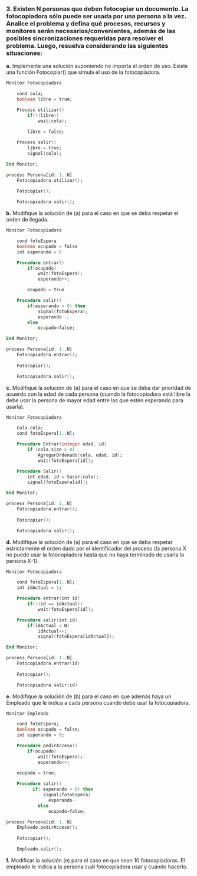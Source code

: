 ### 3. Existen N personas que deben fotocopiar un documento. La fotocopiadora sólo puede ser usada por una persona a la vez. Analice el problema y defina qué procesos, recursos y monitores serán necesarios/convenientes, además de las posibles sincronizaciones requeridas para resolver el problema. Luego, resuelva considerando las siguientes situaciones:

**a.** Implemente una solución suponiendo no importa el orden de uso. Existe una función Fotocopiar() que simula el uso de la fotocopiadora.

```ada
Monitor Fotocopiadora

    cond cola;
    boolean libre = true;

    Process utilizar()
        if(!(libre))
            wait(cola);
        
        libre = false;

    Process salir()
        libre = true;
        signal(cola);

End Monitor;

process Persona[id: 1..N]
    Fotocopiadora.utilizar();
    
    Fotocopiar();

    Fotocopiadora.salir();
```

**b.** Modifique la solución de (a) para el caso en que se deba respetar el orden de llegada.

```ada
Monitor Fotocopiadora 

    cond fotoEspera
    boolean ocupado = false
    int esperando = 0 

    Procedure entrar()
        if(ocupado)
            wait(fotoEspera);
            esperando++;

        ocupado = true

    Procedure salir()
        if(esperando > 0) then
            signal(fotoEspera);
            esperando--;
        else
            ocupado=false;

End Monitor;

process Persona[id: 1..N]
    Fotocopiadora.entrar();
    
    Fotocopiar();

    Fotocopiadora.salir();
```

**c.** Modifique la solución de (a) para el caso en que se deba dar prioridad de acuerdo con la edad de cada persona (cuando la fotocopiadora está libre la debe usar la persona de mayor edad entre las que estén esperando para usarla).

```ada
Monitor Fotocopiadora 

    Cola cola;
    cond fotoEspera[1..N];

    Procedure Entrar(integer edad, id)
        if (cola.size > 0)
            AgregarOrdenado(cola, edad, id);
            wait(fotoEspera[id]);

    Procedure Salir()
        int edad, id = Sacar(cola);
        signal(fotoEspera[id]);

End Monitor;

process Persona[id: 1..N]
    Fotocopiadora.entrar();
    
    Fotocopiar();

    Fotocopiadora.salir();
```

**d.** Modifique la solución de (a) para el caso en que se deba respetar estrictamente el orden dado por el identificador del proceso (la persona X no puede usar la fotocopiadora hasta que no haya terminado de usarla la persona X-1).

```ada
Monitor Fotocopiadora 

    cond fotoEspera[1..N];
    int idActual = 1;

    Procedure entrar(int id)
        if(!(id == idActual))
            wait(fotoEspera[id]);

    Procedure salir(int id)
        if(idActual < N)
            idActual++;
            signal(fotoEspera[idActual]);

End Monitor;    

process Persona[id: 1..N]
    Fotocopiadora.entrar(id)
    
    Fotocopiar();

    Fotocopiadora.salir(id)
```

**e.** Modifique la solución de (b) para el caso en que además haya un Empleado que le indica a cada persona cuando debe usar la fotocopiadora.

```ada
Monitor Empleado 

    cond fotoEspera;
    boolean ocupado = false;
    int esperando = 0;

    Procedure pedirAcceso()
        if(ocupado)
            wait(fotoEspera);
            esperando++;
    
    ocupado = true;

    Procedure salir()
          if( esperando > 0) then
              signal(fotoEspera)
                esperando--
            else
                ocupado=false;

process Persona[id: 1..N]
    Empleado.pedirAcceso();
    
    Fotocopiar();

    Empleado.salir();
```

**f.** Modificar la solución (e) para el caso en que sean 10 fotocopiadoras. El empleado le indica a la persona cuál fotocopiadora usar y cuándo hacerlo.

```ada

```